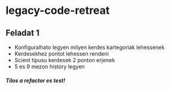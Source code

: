 # legacy-code-retreat

## Feladat 1

- Konfiguralhato legyen milyen kerdes kartegoriak lehessenek
- Kerdesekhez pontot lehessen rendeni
- Scient tipusu kerdesek 2 ponton erjenek
- 5 es 9 mezon history legyen

##### Tilos a refactor es test!

